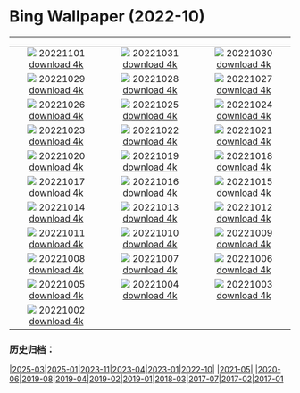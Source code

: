 # Bing Wallpaper (2022-10)
**************
| | | |
| :----: | :----: | :----: |
| ![](https://www.bing.com/th?id=OHR.Calacas_FR-FR4752711220_1920x1080.jpg) 20221101 [download 4k](https://www.bing.com/th?id=OHR.Calacas_FR-FR4752711220_UHD.jpg) | ![](https://www.bing.com/th?id=OHR.WychwoodForest_FR-FR2398175122_1920x1080.jpg) 20221031 [download 4k](https://www.bing.com/th?id=OHR.WychwoodForest_FR-FR2398175122_UHD.jpg) | ![](https://www.bing.com/th?id=OHR.SealRiver_FR-FR1987672591_1920x1080.jpg) 20221030 [download 4k](https://www.bing.com/th?id=OHR.SealRiver_FR-FR1987672591_UHD.jpg) |
| ![](https://www.bing.com/th?id=OHR.SeaAngel_FR-FR5791750033_1920x1080.jpg) 20221029 [download 4k](https://www.bing.com/th?id=OHR.SeaAngel_FR-FR5791750033_UHD.jpg) | ![](https://www.bing.com/th?id=OHR.ChocolateFair_FR-FR1725780390_1920x1080.jpg) 20221028 [download 4k](https://www.bing.com/th?id=OHR.ChocolateFair_FR-FR1725780390_UHD.jpg) | ![](https://www.bing.com/th?id=OHR.BridgeofSighs_FR-FR1544703204_1920x1080.jpg) 20221027 [download 4k](https://www.bing.com/th?id=OHR.BridgeofSighs_FR-FR1544703204_UHD.jpg) |
| ![](https://www.bing.com/th?id=OHR.BrockenSpecter_FR-FR1408040117_1920x1080.jpg) 20221026 [download 4k](https://www.bing.com/th?id=OHR.BrockenSpecter_FR-FR1408040117_UHD.jpg) | ![](https://www.bing.com/th?id=OHR.OrcusMouth_FR-FR1196570003_1920x1080.jpg) 20221025 [download 4k](https://www.bing.com/th?id=OHR.OrcusMouth_FR-FR1196570003_UHD.jpg) | ![](https://www.bing.com/th?id=OHR.GuwahatiDiwali_FR-FR0155331503_1920x1080.jpg) 20221024 [download 4k](https://www.bing.com/th?id=OHR.GuwahatiDiwali_FR-FR0155331503_UHD.jpg) |
| ![](https://www.bing.com/th?id=OHR.Knobbelzwaan_FR-FR0893259980_1920x1080.jpg) 20221023 [download 4k](https://www.bing.com/th?id=OHR.Knobbelzwaan_FR-FR0893259980_UHD.jpg) | ![](https://www.bing.com/th?id=OHR.KarstMountains_FR-FR0753680541_1920x1080.jpg) 20221022 [download 4k](https://www.bing.com/th?id=OHR.KarstMountains_FR-FR0753680541_UHD.jpg) | ![](https://www.bing.com/th?id=OHR.LacSinclair_FR-FR0616776159_1920x1080.jpg) 20221021 [download 4k](https://www.bing.com/th?id=OHR.LacSinclair_FR-FR0616776159_UHD.jpg) |
| ![](https://www.bing.com/th?id=OHR.SlothDay_FR-FR8549168317_1920x1080.jpg) 20221020 [download 4k](https://www.bing.com/th?id=OHR.SlothDay_FR-FR8549168317_UHD.jpg) | ![](https://www.bing.com/th?id=OHR.WartburgCastle_FR-FR8419207740_1920x1080.jpg) 20221019 [download 4k](https://www.bing.com/th?id=OHR.WartburgCastle_FR-FR8419207740_UHD.jpg) | ![](https://www.bing.com/th?id=OHR.GB25Anni_FR-FR8300457123_1920x1080.jpg) 20221018 [download 4k](https://www.bing.com/th?id=OHR.GB25Anni_FR-FR8300457123_UHD.jpg) |
| ![](https://www.bing.com/th?id=OHR.SwedenOwl_FR-FR8158494259_1920x1080.jpg) 20221017 [download 4k](https://www.bing.com/th?id=OHR.SwedenOwl_FR-FR8158494259_UHD.jpg) | ![](https://www.bing.com/th?id=OHR.PrinceChristianSound_FR-FR8012906395_1920x1080.jpg) 20221016 [download 4k](https://www.bing.com/th?id=OHR.PrinceChristianSound_FR-FR8012906395_UHD.jpg) | ![](https://www.bing.com/th?id=OHR.NaqsheRustam_FR-FR7870768659_1920x1080.jpg) 20221015 [download 4k](https://www.bing.com/th?id=OHR.NaqsheRustam_FR-FR7870768659_UHD.jpg) |
| ![](https://www.bing.com/th?id=OHR.RioArazas_FR-FR7737403715_1920x1080.jpg) 20221014 [download 4k](https://www.bing.com/th?id=OHR.RioArazas_FR-FR7737403715_UHD.jpg) | ![](https://www.bing.com/th?id=OHR.AlaskaMoose_FR-FR7605612765_1920x1080.jpg) 20221013 [download 4k](https://www.bing.com/th?id=OHR.AlaskaMoose_FR-FR7605612765_UHD.jpg) | ![](https://www.bing.com/th?id=OHR.AmmoniteGraveyard_FR-FR7475989141_1920x1080.jpg) 20221012 [download 4k](https://www.bing.com/th?id=OHR.AmmoniteGraveyard_FR-FR7475989141_UHD.jpg) |
| ![](https://www.bing.com/th?id=OHR.ArbresOcres_FR-FR0003744985_1920x1080.jpg) 20221011 [download 4k](https://www.bing.com/th?id=OHR.ArbresOcres_FR-FR0003744985_UHD.jpg) | ![](https://www.bing.com/th?id=OHR.ParisFall_FR-FR9840276975_1920x1080.jpg) 20221010 [download 4k](https://www.bing.com/th?id=OHR.ParisFall_FR-FR9840276975_UHD.jpg) | ![](https://www.bing.com/th?id=OHR.ChukchiSea_FR-FR7352200450_1920x1080.jpg) 20221009 [download 4k](https://www.bing.com/th?id=OHR.ChukchiSea_FR-FR7352200450_UHD.jpg) |
| ![](https://www.bing.com/th?id=OHR.GlassOctopus_FR-FR7225044238_1920x1080.jpg) 20221008 [download 4k](https://www.bing.com/th?id=OHR.GlassOctopus_FR-FR7225044238_UHD.jpg) | ![](https://www.bing.com/th?id=OHR.OberbaumBridge_FR-FR7094546471_1920x1080.jpg) 20221007 [download 4k](https://www.bing.com/th?id=OHR.OberbaumBridge_FR-FR7094546471_UHD.jpg) | ![](https://www.bing.com/th?id=OHR.BayofBiscay_FR-FR8268857098_1920x1080.jpg) 20221006 [download 4k](https://www.bing.com/th?id=OHR.BayofBiscay_FR-FR8268857098_UHD.jpg) |
| ![](https://www.bing.com/th?id=OHR.FlamingoTeacher_FR-FR8136863620_1920x1080.jpg) 20221005 [download 4k](https://www.bing.com/th?id=OHR.FlamingoTeacher_FR-FR8136863620_UHD.jpg) | ![](https://www.bing.com/th?id=OHR.CosmicCliffs_FR-FR8018346716_1920x1080.jpg) 20221004 [download 4k](https://www.bing.com/th?id=OHR.CosmicCliffs_FR-FR8018346716_UHD.jpg) | ![](https://www.bing.com/th?id=OHR.Porthuis_FR-FR7903021972_1920x1080.jpg) 20221003 [download 4k](https://www.bing.com/th?id=OHR.Porthuis_FR-FR7903021972_UHD.jpg) |
| ![](https://www.bing.com/th?id=OHR.LotsOBalloons_FR-FR7710193255_1920x1080.jpg) 20221002 [download 4k](https://www.bing.com/th?id=OHR.LotsOBalloons_FR-FR7710193255_UHD.jpg) |  |  |

### 历史归档：

|[2025-03](bing/2025-03/2025-03.md)|[2025-01](bing/2025-01/2025-01.md)|[2023-11](bing/2023-11/2023-11.md)|[2023-04](bing/2023-04/2023-04.md)|[2023-01](bing/2023-01/2023-01.md)|[2022-10](bing/2022-10/2022-10.md)|
|[2021-05](bing/2021-05/2021-05.md)|
|[2020-06](bing/2020-06/2020-06.md)|[2019-08](bing/2019-08/2019-08.md)|[2019-04](bing/2019-04/2019-04.md)|[2019-02](bing/2019-02/2019-02.md)|[2019-01](bing/2019-01/2019-01.md)|[2018-03](bing/2018-03/2018-03.md)|[2017-07](bing/2017-07/2017-07.md)|[2017-02](bing/2017-02/2017-02.md)|[2017-01](bing/2017-01/2017-01.md)